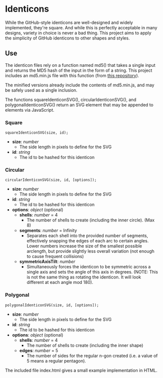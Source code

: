 # Identicons
While the GitHub-style identicons are well-designed and widely implemented, they're square. And while this is perfectly acceptable in many designs, variety in choice is never a bad thing. This project aims to apply the simplicity of GitHub identicons to other shapes and styles.

## Use
The identicon files rely on a function named md5() that takes a single input and returns the MD5 hash of the input in the form of a string. This project includes an md5.min.js file with this function (from [this repository](https://github.com/Zunawe/md5-js)).

The minified versions already include the contents of md5.min.js, and may be safely used as a single inclusion.

The functions squareIdenticonSVG(), circularIdenticonSVG(), and polygonalIdenticonSVG() return an SVG element that may be appended to elements via JavaScript.

### Square
```
squareIdenticonSVG(size, id);
```
* **size**: *number*
  * The side length in pixels to define for the SVG
* **id**: *string*
  * The id to be hashed for this identicon

### Circular
```
circularIdenticonSVG(size, id, [options]);
```
* **size**: *number*
  * The side length in pixels to define for the SVG
* **id**: *string*
  * The id to be hashed for this identicon
* **options**: *object* (optional)
  * **shells**: *number* = 4
    * The number of shells to create (including the inner circle). (Max 8)
  * **segments**: *number* = Infinity
    * Separates each shell into the provided number of segments, effectively snapping the edges of each arc to certain angles. Lower numbers increase the size of the smallest possible arclength, but provide slightly less overall variation (not enough to cause frequent collisions)
  * **symmetricAxisTilt**: *number*
    * Simultaneously forces the identicon to be symmetric across a single axis and sets the angle of this axis in degrees. (NOTE: This is not the same thing as rotating the identicon. It will look different at each angle mod 180).

### Polygonal
```
polygonalIdenticonSVG(size, id, [options]);
```
* **size**: *number*
  * The side length in pixels to define for the SVG
* **id**: *string*
  * The id to be hashed for this identicon
* **options**: *object* (optional)
  * **shells**: *number* = 4
    * The number of shells to create (including the inner shape)
  * **edges**: *number* = 5
    * The number of sides for the regular n-gon created (i.e. a value of 5 means a regular pentagon).

The included file index.html gives a small example implementation in HTML.
